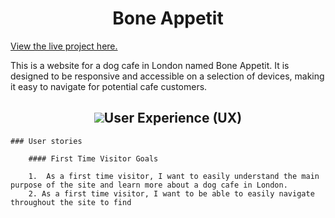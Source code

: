 <h1 align="center">Bone Appetit</h1>

[View the live project here.](https://bzemba87.github.io/bone-appetit/)

This is a website for a dog cafe in London named Bone Appetit.  It is designed to be responsive and accessible on a selection of devices, making it easy to navigate for potential cafe customers.

<h2 align="center"><img src="http://am-i-responsive.jpg></h2>

## User Experience (UX)

    ### User stories

        #### First Time Visitor Goals

        1.  As a first time visitor, I want to easily understand the main purpose of the site and learn more about a dog cafe in London.
        2. As a first time visitor, I want to be able to easily navigate throughout the site to find 



